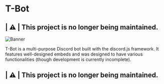 # T-Bot
## | :warning: | This project is no longer being maintained.

![Banner](https://i.imgur.com/bmeX76C.png)

T-Bot is a multi-purpose Discord bot built with the discord.js framework. It features well-designed embeds and was designed to have various functionalities (though development is currently incomplete).


## | :warning: | This project is no longer being maintained.
